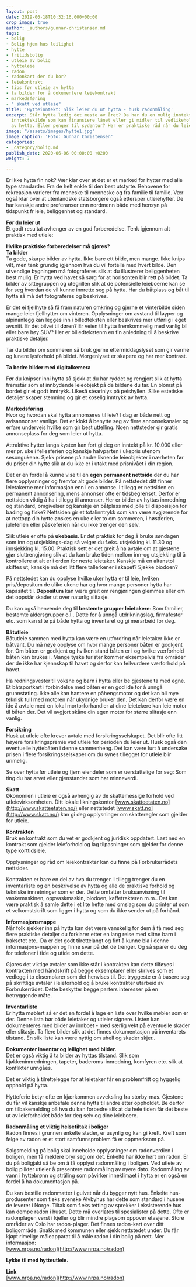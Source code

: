 ```yaml
---
layout: post
date: 2019-06-18T10:32:16.000+00:00
crop_image: true
author: _authors/gunnar-christensen.md
tags:
- bolig
- Bolig hjem hus leilighet
- hytte
- fritidsbolig
- utleie av bolig
- hytteleie
- radon
- radonkart der du bor?
- leiekontrakt
- tips før utleie av hytta
- ta bilder for å dokumentere leiekontrakt
- markedsføring
- " skatt ved utleie"
title: 'Hytteinntekt: Slik leier du ut hytta - husk radonmåling'
excerpt: Står hytta ledig det meste av året? Da har du en mulig inntektskilde. En
  inntektskilde som kan finansiere lånet eller gi midler til vedlikehold og oppgradering
  av hytta. Eller penger til sydentur? Her er praktiske råd når du leier ut hytta.
image: "/assets/images/hytte1.jpg"
image_caption: 'Foto: Gunnar Christensen'
categories:
- _category/bolig.md
publish_date: 2020-06-06 00:00:00 +0200
weight: 7

---
```

Er ikke hytta fin nok? Vær klar over at det er et marked for hytter med alle type standarder. Fra de helt enkle til den best utstyrte. Behovene for rekreasjon varierer fra meneske til menneske og fra familie til familie. Vær også klar over at utenlandske statsborgere også etterspør utleiehytter. De har kanskje andre preferanser enn nordmenn både med hensyn på tidspunkt fr leie, beliggenhet og standard.

**Før du leier ut**  
Et godt resultat avhenger av en god forberedelse. Tenk igjennom alt praktisk med utleie:

**Hvilke praktiske forberedelser må gjøres?**  
**Ta bilder**  
Ta gode, skarpe bilder av hytta. Ikke bare ett bilde, men mange. Ikke knips vilt, men tenk grundig igjennom hva du vil fortelle med hvert bilde. Den utvendige bygningen må fotograferes slik at du illustrerer beliggenheten best mulig. Er hytta ved havet så sørg for at horisonten blir rett på bildet. Ta bilder av sittegruppen og utegrillen slik at de potensielle leieboerne kan se for seg hvordan de vil kunne innrette seg på hytta. Har du båtplass og båt til hytta så må det fotograferes og beskrives.

Er det ei fjellhyte så få fram naturen omkring og gjerne et vinterbilde siden mange leier fjellhytter om vinteren. Opplysninger om avstand til løyper og alpinanlegg kan legges inn i billedteksten eller beskrives mer utførlig i eget avsnitt. Er det bilvei til døren? Er veien til hytta fremkommelig med vanlig bil eller bare høy SUV? Her er billedtekstenm en fin anledning til å beskrive praktiske detaljer.

Tar du bilder om sommeren så bruk gjerne ettermiddagslyset som gir varme og lunere lysforhold på bildet. Morgenlyset er skapere og har mer kontrast.

**Ta bedre bilder med digitalkemera**

Før du knipser inni hytta så sjekk at du har ryddet og rengjort slik at hytta fremstår som et innbydende leieobjekt på de bildene du tar. En blomst på bordet gir et godt inntrykk. Likeså stearinlys på peishyllen. Slike estetiske detaljer skaper stemning og gir et koselig inntrykk av hytta.

**Markedsføring**  
Hvor og hvordan skal hytta annonseres til leie? I dag er både nett og avisannonser vanlige. Det er klokt å benytte seg av flere annonsekanaler og erfare underveis hvilke som gir best uttelling. Noen nettsteder gir gratis annonseplass for deg som leier ut hytta.

Attraktive hytter langs kysten kan fort gi deg en inntekt på kr. 10.000 eller mer pr. uke i fellesferien og kanskje halvparten i ukepris utenom sesongukene. Sjekk prisene på andre liknende leieobjekter i nærheten før du priser din hytte slik at du ikke er i utakt med prisnivået i din region.

Det er en fordel å kunne vise til en **egen permanent nettside** der du har flere opplysninger og fremfor alt gode bilder. På nettstedet ditt finner leietakerne mer informasjon enn i en annonse. I tillegg er nettsiden en permanent annonsering, mens annonser ofte er tidsbegrenset. Derfor er nettsiden viktig å ha i tillegg til annonser. Her er bilder av hyttas innredning og standard, omgivelser og kanskje en båtplass med jolle til disposisjon for bading og fiske? Nettsiden gir et totalinntrykk som kan være avgjørende for at nettopp din hytte ønskes en uke eller to om sommeren, i høstferien, juleferien eller påskeferien når du ikke trenger den selv.

Slik utleie er ofte på **ukebasis**. Er det praktisk for deg å bruke søndagen som inn og utsjekkings-dag så velger du f.eks. utsjekking kl. 11.30 og innsjekking kl. 15.00. Praktisk sett er det greit å ha avtale om at gjestene gjør sluttrengjøring slik at du kan bruke tiden mellom inn-og utsjekking til å kontrollere at alt er i orden for neste leietaker. Kanskje må en altanstol skiftes ut, kanskje må det litt flere tallerkener i skapet? Sjekke biodoen?

På nettstedet kan du opplyse hvilke uker hytta er til leie, hvilken pris/depositum de ulike ukene har og hvor mange personer hytta har kapasitet til. **Depositum** kan være greit om rengjøringen glemmes eller om det oppstår skader ut over naturlig slitasje.

Du kan også henvende deg til **bestemte grupper leietakere**: Som familier, bestemte aldersgrupper o.l.. Dette for å unngå utdrikningslag, firmafester etc. som kan slite på både hytta og inventaret og gi merarbeid for deg.

**Båtutleie**  
Båtutleie sammen med hytta kan være en utfordring når leietaker ikke er båtvant. Du må nøye opplyse om hvor mange personer båten er godkjent for. Om båten er godkjent og hvilken stand båten er i og hvilke værforhold båten kan brukes i. Mange tyske turister kommer eksempelvis fra områder der de ikke har kjennskap til havet og derfor kan feilvurdere værforhold på havet.

Ha redningsvester til voksne og barn i hytta eller be gjestene ta med egne. Et båtsportkart i forbindelse med båten er en god ide for å unngå grunnstøting. Ikke alle kan hantere en påhengsmotor og det kan bli mye teknisk tull med motoren når ukydnige bruker den. Det kan derfor være en ide å avtale med en lokal mortorforhandler at dine leietekere kan leie motor til båten der. Det vil avgjort skåne din egen motor for større slitasje enn vanlig.

**Forsikring**  
Husk at utleie ofte krever avtale med forsikringsselskapet. Det blir ofte litt høyere forsikringspremie ved utleie for perioden du leier ut. Husk også den eventuelle hyttebåten i denne sammenheng. Det kan være lurt å undersøke prisen i flere forsikringsselskaper om du synes tillegget for utleie blir urimelig.

Se over hytta før utleie og fjern eiendeler som er uerstattelige for seg: Som ting du har arvet eller gjenstander som har minneverdi.

**Skatt**  
Økonomien i utleie er også avhengig av de skattemessige forhold ved utleievirksomheten. Ditt lokale likningskontor [www.skatteetaten.no](http://www.skatteetaten.no/) eller nettstedet [www.skatt.no](http://www.skatt.no/) kan gi deg opplysninger om skatteregler som gjelder for utleie.

**Kontrakten**  
Bruk en kontrakt som du vet er godkjent og juridisk oppdatert. Last ned en kontrakt som gjelder leieforhold og lag tilpasninger som gjelder for denne type korttidsleie.

Opplysninger og råd om leiekontrakter kan du finne på Forbrukerrådets nettsider.

Kontrakten er bare en del av hva du trenger. I tillegg trenger du en inventarliste og en beskrivelse av hytta og alle de praktiske forhold og tekniske innretninger som er der. Dette omfatter bruksanvisning til vaskemaskinen, oppvaskmaskin, biodoen, kaffetrakteren m.m.. Det kan være praktisk å samle dette i et lite hefte med omslag som du printer ut som et velkomstskrift som ligger i hytta og som du ikke sender ut på forhånd.

**Informasjonsmappe**  
Når folk sjekker inn på hytta kan det være vanskelig for dem å få med seg flere praktiske detaljer du forklarer etter en lang reise med slitne barn i baksetet etc.. Da er det godt tilrettelangt og fint å kunne bla i denne informasjons-mappen og finne svar på det de trenger. Og så sparer du deg for telefoner i tide og utide om dette.

Gjøres det viktige avtaler som ikke står i kontrakten kan dette tilføyes i kontrakten med håndskrift på begge eksemplarer eller skrives som et vedlegg i to eksemplarer som det henvises til. Det tryggeste er å basere seg på skriftlige avtaler i leieforhold og å bruke kontrakter utarbeid av Forbrukerrådet. Dette beskytter begge parters interesser på en betryggende måte.

**Inventarliste**  
Er hytta møblert så er det en fordel å lage en liste over hvilke møbler som er der. Denne lista bør både leietaker og utleier signere. Listen kan dokumenteres med bilder av innboet - med særlig vekt på eventuelle skader eller slitasje. Ta flere bilder slik at det finnes dokumentasjon på inventarets tilstand. En slik liste kan være nyttig om uhell og skader skjer..

**Dokumenter inventar og leilighet med bilder.**  
Det er også viktig å ta bilder av hyttas tilstand. Slik som kjøkkeninnredningen, tapeter, baderoms-innredning, komfyren etc. slik at konflikter unngåes.

Det er viktig å tilrettelegge for at leietaker får en problemfritt og hyggelig opphold på hytta.

Hytteferie betyr ofte en kjærkommen avveksling fra storby-mas. Gjestene du får vil kanskje anbefale denne hytta til andre etter oppholdet. Be derfor om tilbakemelding på hva du kan forbedre slik at du hele tiden får det beste ut av leieforholdet både for deg selv og dine leieboere.

**Radonmåling et viktig helsetiltak i boliger**  
Radon finnes i grunnen enkelte steder, er usynlig og kan gi kreft. Kreft som følge av radon er et stort samfunnsproblem få er oppmerksom på.

Salgsmelding på bolig skal inneholde opplysninger om radonverdien i boligen, men få meklere bryr seg om det. Enkelte har ikke hørt om radon. Er du på boligjakt så be om å få opplyst radonmåling i boligen. Ved utleie av bolig plikter utleier å presentere radonmåling av nyere dato. Radonmåling av vann i hyttebrønn og stråling som påvirker inneklimaet i hytta er en også en fordel å ha dokumentasjon på.

Du kan bestille radonmatter i gulvet når du bygger nytt hus. Enkelte hus-produsenter som f.eks svenske Alvbyhus har dette som standard i husene de leverer i Norge. Tiltak som f.eks tetting av sprekker i eksisterende hus kan dempe radon i huset. Dette må overlates til spesialister på dette. Ofte er radonplagen verst i kjeller og blir mindre plagsom oppover etasjene. Store områder av Oslo har radon-plager. Det finnes radon-kart over ditt boligområde. Snakk med kommunen eller sjekk nettstedet under. Du får kjøpt rimelige måleapparat til å måle radon i din bolig på nett. Mer informasjon:  
[www.nrpa.no/radon](http://www.nrpa.no/radon)

**Lykke til med hytteutleie.**

**Link**  
[www.nrpa.no/radon](http://www.nrpa.no/radon)